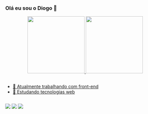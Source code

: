 ### Olá eu sou o Diogo 👋

<div align="center">
  <a href="https://github.com/Diogovx">
  <img height="180em" src="https://github-readme-stats.vercel.app/api?username=Diogovx&show_icons=true&theme=vue-dark&include_all_commits=true&count_private=true"/>
  <img height="180em" src="https://github-readme-stats.vercel.app/api/top-langs/?username=Diogovx&layout=compact&langs_count=7&theme=vue-dark"/>
</div>

##
  
- 🔭 Atualmente trabalhando com front-end
- 🌱 Estudando tecnologias web

 ##
<div> 
  <a href="https://instagram.com/Diogovx_" target="_blank"><img src="https://img.shields.io/badge/-Instagram-%23E4405F?style=for-the-badge&logo=instagram&logoColor=white" target="_blank"></a>
  <a href = "mailto:didiogovelozo@gmail.com"><img src="https://img.shields.io/badge/-Gmail-%23333?style=for-the-badge&logo=gmail&logoColor=white" target="_blank"></a>
  <a href="https://www.linkedin.com/in/diogo-velozo-697451219" target="_blank"><img src="https://img.shields.io/badge/-LinkedIn-%230077B5?style=for-the-badge&logo=linkedin&logoColor=white" target="_blank"></a> 

 
</div>
